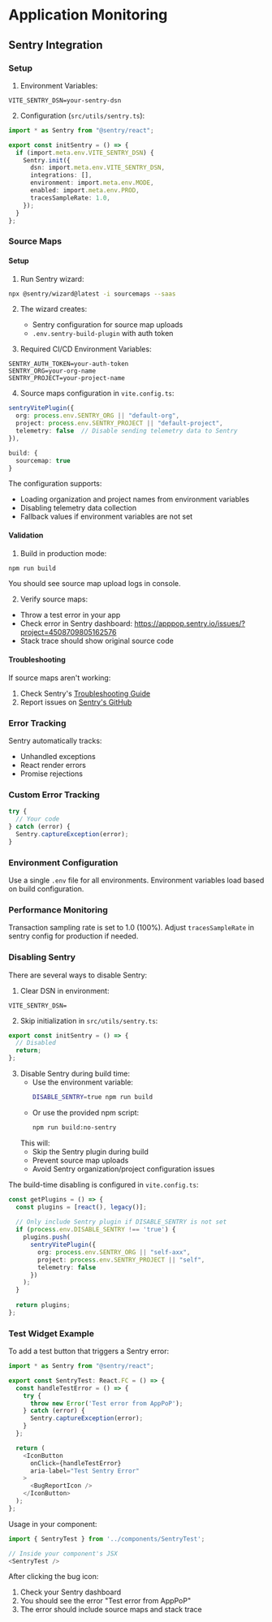 # Application Monitoring

## Sentry Integration

### Setup

1. Environment Variables:
```env
VITE_SENTRY_DSN=your-sentry-dsn
```

2. Configuration (`src/utils/sentry.ts`):
```typescript
import * as Sentry from "@sentry/react";

export const initSentry = () => {
  if (import.meta.env.VITE_SENTRY_DSN) {
    Sentry.init({
      dsn: import.meta.env.VITE_SENTRY_DSN,
      integrations: [],
      environment: import.meta.env.MODE,
      enabled: import.meta.env.PROD,
      tracesSampleRate: 1.0,
    });
  }
};
```

### Source Maps

#### Setup

1. Run Sentry wizard:
```bash
npx @sentry/wizard@latest -i sourcemaps --saas
```

2. The wizard creates:
   - Sentry configuration for source map uploads
   - `.env.sentry-build-plugin` with auth token

3. Required CI/CD Environment Variables:
```env
SENTRY_AUTH_TOKEN=your-auth-token
SENTRY_ORG=your-org-name
SENTRY_PROJECT=your-project-name
```

4. Source maps configuration in `vite.config.ts`:
```typescript
sentryVitePlugin({
  org: process.env.SENTRY_ORG || "default-org",
  project: process.env.SENTRY_PROJECT || "default-project",
  telemetry: false  // Disable sending telemetry data to Sentry
}),

build: {
  sourcemap: true
}
```

The configuration supports:
- Loading organization and project names from environment variables
- Disabling telemetry data collection
- Fallback values if environment variables are not set

#### Validation

1. Build in production mode:
```bash
npm run build
```
You should see source map upload logs in console.

2. Verify source maps:
- Throw a test error in your app
- Check error in Sentry dashboard: https://apppop.sentry.io/issues/?project=4508709805162576
- Stack trace should show original source code

#### Troubleshooting

If source maps aren't working:
1. Check Sentry's [Troubleshooting Guide](https://docs.sentry.io/platforms/javascript/sourcemaps/troubleshooting_js)
2. Report issues on [Sentry's GitHub](https://github.com/getsentry/sentry-javascript/issues)

### Error Tracking

Sentry automatically tracks:
- Unhandled exceptions
- React render errors
- Promise rejections

### Custom Error Tracking

```typescript
try {
  // Your code
} catch (error) {
  Sentry.captureException(error);
}
```

### Environment Configuration

Use a single `.env` file for all environments. Environment variables load based on build configuration.

### Performance Monitoring

Transaction sampling rate is set to 1.0 (100%). Adjust `tracesSampleRate` in sentry config for production if needed.

### Disabling Sentry

There are several ways to disable Sentry:

1. Clear DSN in environment:
```env
VITE_SENTRY_DSN=
```

2. Skip initialization in `src/utils/sentry.ts`:
```typescript
export const initSentry = () => {
  // Disabled
  return;
};
```

3. Disable Sentry during build time:
   - Use the environment variable:
     ```bash
     DISABLE_SENTRY=true npm run build
     ```
   - Or use the provided npm script:
     ```bash
     npm run build:no-sentry
     ```
   This will:
   - Skip the Sentry plugin during build
   - Prevent source map uploads
   - Avoid Sentry organization/project configuration issues

The build-time disabling is configured in `vite.config.ts`:
```typescript
const getPlugins = () => {
  const plugins = [react(), legacy()];
  
  // Only include Sentry plugin if DISABLE_SENTRY is not set
  if (process.env.DISABLE_SENTRY !== 'true') {
    plugins.push(
      sentryVitePlugin({
        org: process.env.SENTRY_ORG || "self-axx",
        project: process.env.SENTRY_PROJECT || "self",
        telemetry: false
      })
    );
  }
  
  return plugins;
};
```

### Test Widget Example

To add a test button that triggers a Sentry error:

```typescript
import * as Sentry from "@sentry/react";

export const SentryTest: React.FC = () => {
  const handleTestError = () => {
    try {
      throw new Error('Test error from AppPoP');
    } catch (error) {
      Sentry.captureException(error);
    }
  };

  return (
    <IconButton 
      onClick={handleTestError}
      aria-label="Test Sentry Error"
    >
      <BugReportIcon />
    </IconButton>
  );
};
```

Usage in your component:
```typescript
import { SentryTest } from '../components/SentryTest';

// Inside your component's JSX
<SentryTest />
```

After clicking the bug icon:
1. Check your Sentry dashboard
2. You should see the error "Test error from AppPoP"
3. The error should include source maps and stack trace